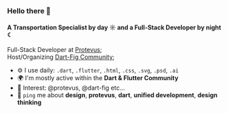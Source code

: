 ### Hello there 👋

#### A Transportation Specialist by day ☼ and a Full-Stack Developer by night ☾

Full-Stack Developer at [Protevus](https://protevus.com);<br>
Host/Organizing [Dart-Fig Community](https://dart-fig.org);<br>

- ⚙️ I use daily: `.dart`, `.flutter`, `.html`, `.css`, `.svg`, `.psd`, `.ai`
- 🌍 I'm mostly active within the **Dart & Flutter Community**
- 💅 Interest: @protevus, @dart-fig etc…
- 💬 `ping` me about **design**, **protevus**, **dart**, **unified development**, **design thinking**
